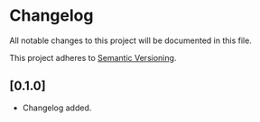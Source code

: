 # Changelog

All notable changes to this project will be documented in this file.

This project adheres to [Semantic Versioning](http://semver.org/).

## [0.1.0]

* Changelog added.

